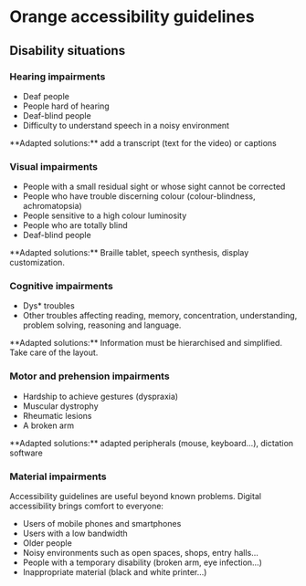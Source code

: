 # Orange accessibility guidelines
<h2 class="page-title">Disability situations</h2>

<script>$(document).ready(function () {
    setBreadcrumb([{"label":"Disability situations"}]);
    addSubMenu([
        {"label":"Cognitive disability","url":"focus-cognitif.html"},
        {"label":"Older people","url":"focus-seniors.html"}
    ]);
});</script>

### Hearing impairments
<div class="axs-picto auditif">
    <ul>
        <li>Deaf people</li>
        <li>People hard of hearing</li>
        <li>Deaf-blind people</li>
        <li>Difficulty to understand speech in a noisy environment</li>
    </ul>
**Adapted solutions:** add a transcript (text for the video) or captions
</div>

### Visual impairments

<div class="axs-picto visuel">
    <ul>
        <li>People with a small residual sight or whose sight cannot be corrected</li>
        <li>People who have trouble discerning colour (colour-blindness, achromatopsia)</li>
        <li>People sensitive to a high colour luminosity</li>
        <li>People who are totally blind</li>
        <li>Deaf-blind people</li>
    </ul>
**Adapted solutions:** Braille tablet, speech synthesis, display customization.
</div>

### Cognitive impairments
<div class="axs-picto cognitif">
    <ul>
        <li>Dys* troubles</li>
        <li>Other troubles affecting reading, memory, concentration, understanding, problem solving, reasoning and language.</li>
    </ul>
**Adapted solutions:** Information must be hierarchised and simplified. Take care of the layout.
</div>

### Motor and prehension impairments
<div class="axs-picto physique">
    <ul>
        <li>Hardship to achieve gestures (dyspraxia)</li> 
        <li>Muscular dystrophy</li>
        <li>Rheumatic lesions</li>
        <li>A broken arm</li>
    </ul>
**Adapted solutions:** adapted peripherals (mouse, keyboard…), dictation software
</div>

### Material impairments
<div class="axs-picto materiel">
    Accessibility guidelines are useful beyond known problems. Digital accessibility brings comfort to everyone:
    <ul>
        <li>Users of mobile phones and smartphones</li>
        <li>Users with a low bandwidth</li>
        <li>Older people</li>
        <li>Noisy environments such as open spaces, shops, entry halls…</li>
        <li>People with a temporary disability (broken arm, eye infection…)</li>
        <li>Inappropriate material (black and white printer…)</li>
    </ul>
</div>

<!--  This file is part of a11y-guidelines | Our vision of mobile & web accessibility guidelines and best practices, with valid/invalid examples.
 Copyright (C) 2016  Orange SA
 See the Creative Commons Legal Code Attribution-ShareAlike 3.0 Unported License for more details (LICENSE file). -->